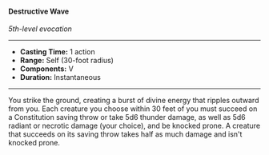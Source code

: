 #### Destructive Wave
*5th-level evocation*
___
- **Casting Time:** 1 action
- **Range:** Self (30-foot radius)
- **Components:** V
- **Duration:** Instantaneous
---
You strike the ground, creating a burst of divine energy that ripples outward from you. Each creature you choose within 30 feet of you must succeed on a Constitution saving throw or take 5d6 thunder damage, as well as 5d6 radiant or necrotic damage (your choice), and be knocked prone. A creature that succeeds on its saving throw takes half as much damage and isn't knocked prone.